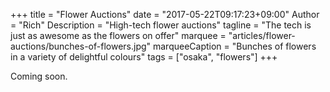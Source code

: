 +++
title = "Flower Auctions"
date = "2017-05-22T09:17:23+09:00"
Author = "Rich"
Description = "High-tech flower auctions"
tagline = "The tech is just as awesome as the flowers on offer"
marquee = "articles/flower-auctions/bunches-of-flowers.jpg"
marqueeCaption = "Bunches of flowers in a variety of delightful colours"
tags = ["osaka", "flowers"]
+++

Coming soon.
